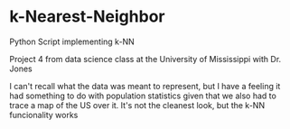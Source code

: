 # k-Nearest-Neighbor
Python Script implementing k-NN

Project 4 from data science class at the University of Mississippi with Dr. Jones

I can't recall what the data was meant to represent, but I have a feeling it had something to do with population statistics
given that we also had to trace a map of the US over it. It's not the cleanest look, but the k-NN funcionality works
